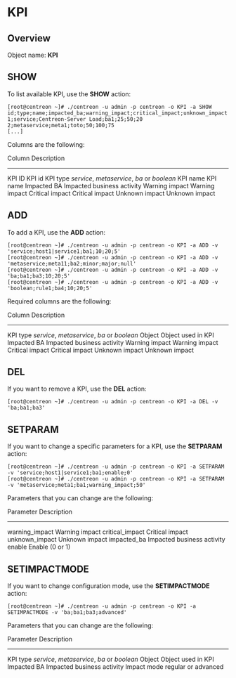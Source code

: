KPI
===

Overview
--------

Object name: **KPI**

SHOW
----

To list available KPI, use the **SHOW** action:

    [root@centreon ~]# ./centreon -u admin -p centreon -o KPI -a SHOW
    id;type;name;impacted_ba;warning_impact;critical_impact;unknown_impact
    1;service;Centreon-Server Load;ba1;25;50;20
    2;metaservice;meta1;toto;50;100;75 
    [...]

Columns are the following:

  Column            Description
  ----------------- ---------------------------------------------
  KPI ID            KPI id
  KPI type          *service*, *metaservice*, *ba* or *boolean*
  KPI name          KPI name
  Impacted BA       Impacted business activity
  Warning impact    Warning impact
  Critical impact   Critical impact
  Unknown impact    Unknown impact

ADD
---

To add a KPI, use the **ADD** action:

    [root@centreon ~]# ./centreon -u admin -p centreon -o KPI -a ADD -v 'service;host1|service1;ba1;10;20;5'
    [root@centreon ~]# ./centreon -u admin -p centreon -o KPI -a ADD -v 'metaservice;meta11;ba2;minor;major;null'
    [root@centreon ~]# ./centreon -u admin -p centreon -o KPI -a ADD -v 'ba;ba1;ba3;10;20;5'
    [root@centreon ~]# ./centreon -u admin -p centreon -o KPI -a ADD -v 'boolean;rule1;ba4;10;20;5'

Required columns are the following:

  Column            Description
  ----------------- ---------------------------------------------
  KPI type          *service*, *metaservice*, *ba* or *boolean*
  Object            Object used in KPI
  Impacted BA       Impacted business activity
  Warning impact    Warning impact
  Critical impact   Critical impact
  Unknown impact    Unknown impact

DEL
---

If you want to remove a KPI, use the **DEL** action:

    [root@centreon ~]# ./centreon -u admin -p centreon -o KPI -a DEL -v 'ba;ba1;ba3'

SETPARAM
--------

If you want to change a specific parameters for a KPI, use the
**SETPARAM** action:

    [root@centreon ~]# ./centreon -u admin -p centreon -o KPI -a SETPARAM -v 'service;host1|service1;ba1;enable;0'
    [root@centreon ~]# ./centreon -u admin -p centreon -o KPI -a SETPARAM -v 'metaservice;meta1;ba1;warning_impact;50'

Parameters that you can change are the following:

  Parameter          Description
  ------------------ ----------------------------
  warning\_impact    Warning impact
  critical\_impact   Critical impact
  unknown\_impact    Unknown impact
  impacted\_ba       Impacted business activity
  enable             Enable (0 or 1)

SETIMPACTMODE
-------------

If you want to change configuration mode, use the **SETIMPACTMODE**
action:

    [root@centreon ~]# ./centreon -u admin -p centreon -o KPI -a SETIMPACTMODE -v 'ba;ba1;ba3;advanced'

Parameters that you can change are the following:

  Parameter     Description
  ------------- ---------------------------------------------
  KPI type      *service*, *metaservice*, *ba* or *boolean*
  Object        Object used in KPI
  Impacted BA   Impacted business activity
  Impact mode   regular or advanced
